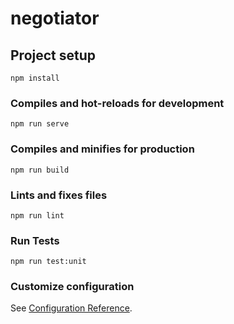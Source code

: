 # negotiator

## Project setup

```
npm install
```

### Compiles and hot-reloads for development

```
npm run serve
```

### Compiles and minifies for production

```
npm run build
```

### Lints and fixes files

```
npm run lint
```

### Run Tests

```
npm run test:unit
```

### Customize configuration

See [Configuration Reference](https://cli.vuejs.org/config/).
